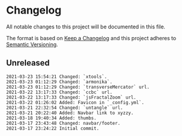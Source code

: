 # Changelog

All notable changes to this project will be documented in this file.

The format is based on [Keep a Changelog](http://keepachangelog.com/en/1.0.0/)
and this project adheres to [Semantic Versioning](http://semver.org/spec/v2.0.0.html).

## Unreleased

```
2021-03-23 15:54:21 Changed: `xtools`.
2021-03-23 01:12:29 Changed: `armonika`.
2021-03-23 01:12:29 Changed: `transverseMercator` url.
2021-03-22 13:17:33 Changed: `ccbc` url.
2021-03-22 13:17:33 Changed: `jsFractalZoom` url.
2021-03-22 01:26:02 Added: Favicon in `_config.yml`.
2021-03-21 22:32:54 Changed: `untangle` url.
2021-03-21 20:22:40 Added: Navbar link to xyzzy.
2021-03-18 19:40:34 Added: thumbs.
2021-03-17 23:43:48 Changed: navbar/footer.
2021-03-17 23:24:22 Initial commit.
```
